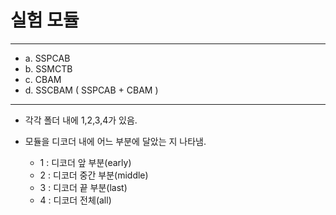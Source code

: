 # 실험 모듈
----
 - a. SSPCAB
 - b. SSMCTB
 - c. CBAM
 - d. SSCBAM ( SSPCAB + CBAM )
----
 - 각각 폴더 내에 1,2,3,4가 있음.
 - 모듈을 디코더 내에 어느 부분에 달았는 지 나타냄.
   
   - 1 : 디코더 앞 부분(early)
   - 2 : 디코더 중간 부분(middle)
   - 3 : 디코더 끝 부분(last)
   - 4 : 디코더 전체(all)
